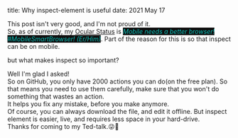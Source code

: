 title: Why inspect-element is useful
date: 2021 May 17

<div class="notice">This post isn't very good, and I'm not proud of it.</div>So, as of currently, my <a href="https://ocular.jeffalo.net/user/Steve0Greatness">Ocular Status</a> is <span style="font-style: italic; color: #0dbfb7; background-color: #0f0f0f;">Mobile needs a better browser! #MobileSmartBrowser! (Er/Him)</span>. Part of the reason for this is so that inspect can be on mobile.<p>but what makes inspect so important?</p>Well I'm glad I asked!<div>So on GitHub, you only have 2000 actions you can do(on the free plan). So that means you need to use them carefully, make sure that you won't do something that wastes an action.</div>It helps you fix any mistake, before you make anymore. <div>Of course, you can always download the file, and edit it offline. But inspect element is easier, live, and requires less space in your hard-drive.</div>Thanks for coming to my Ted-talk.😜🤪
